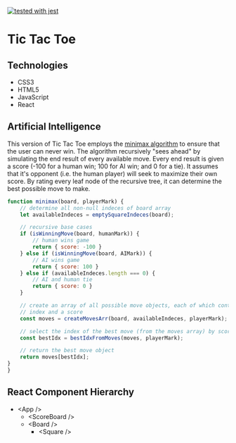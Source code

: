[![tested with jest](https://img.shields.io/badge/tested_with-jest-99424f.svg)](https://github.com/facebook/jest)

# Tic Tac Toe #

## Technologies ## 
* CSS3 
* HTML5
* JavaScript
* React

## Artificial Intelligence ## 
This version of Tic Tac Toe employs the [minimax algorithm](https://en.wikipedia.org/wiki/Minimax) to ensure that the user can never win. The algorithm recursively "sees ahead" by simulating the end result of every available move. Every end result is given a score (-100 for a human win; 100 for AI win; and 0 for a tie). It assumes that it's opponent (i.e. the human player) will seek to maximize their own score. By rating every leaf node of the recursive tree, it can determine the best possible move to make. 

```JavaScript
function minimax(board, playerMark) {
    // determine all non-null indeces of board array 
    let availableIndeces = emptySquareIndeces(board);

    // recursive base cases  
    if (isWinningMove(board, humanMark)) {
        // human wins game
        return { score: -100 }
    } else if (isWinningMove(board, AIMark)) {
        // AI wins game 
        return { score: 100 }
    } else if (availableIndeces.length === 0) {
        // AI and human tie 
        return { score: 0 }
    }

    // create an array of all possible move objects, each of which contains an 
    // index and a score
    const moves = createMovesArr(board, availableIndeces, playerMark);    

    // select the index of the best move (from the moves array) by score based on the current player 
    const bestIdx = bestIdxFromMoves(moves, playerMark);

    // return the best move object
    return moves[bestIdx];
}
}
``` 

## React Component Hierarchy ## 
* \<App /> 
    * \<ScoreBoard /> 
    * \<Board /> 
        * \<Square />  

